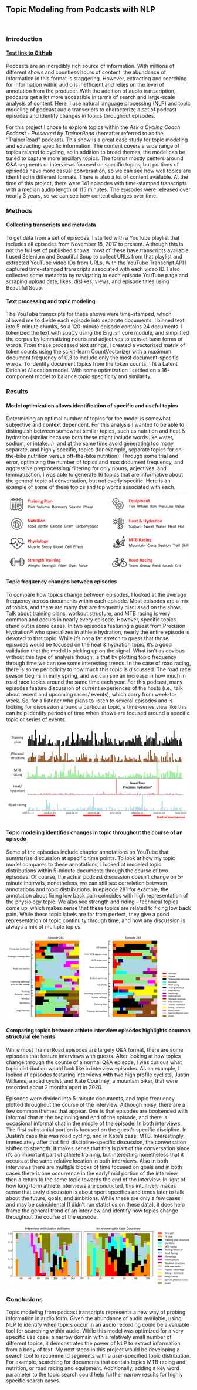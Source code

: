 ## Topic Modeling from Podcasts with NLP
<br>

### Introduction  
#### <a href="https://github.com/jpizzollo/" target="_blank">Test link to GitHub</a>

Podcasts are an incredibly rich source of information. With millions of different shows and countless hours of content, the abundance of information in this format is staggering. However, extracting and searching for information within audio is inefficient and relies on the level of annotation from the producer. With the addition of audio transcription, podcasts get a lot more accessible in terms of search and large-scale analysis of content. Here, I use natural language processing (NLP) and topic modeling of podcast audio transcripts to characterize a set of podcast episodes and identify changes in topics throughout episodes.

For this project I chose to explore topics within the *Ask a Cycling Coach Podcast - Presented by TrainerRoa‪d‬* (hereafter referred to as the “TrainerRoad” podcast). This show is a great case study for topic modeling and extracting specific information. The content covers a wide range of topics related to cycling, so in addition to broad themes, the model can be tuned to capture more ancillary topics. The format mostly centers around Q&A segments or interviews focused on specific topics, but portions of episodes have more casual conversation, so we can see how well topics are identified in different formats. There is also a lot of content available. At the time of this project, there were 141 episodes with time-stamped transcripts with a median audio length of 115 minutes. The episodes were released over nearly 3 years, so we can see how content changes over time.‬‬ 

### Methods  

#### Collecting transcripts and metadata  

To get data from a set of episodes, I started with a YouTube playlist that includes all episodes from November 15, 2017 to present. Although this is not the full set of published shows, most of these have transcripts available. I used Selenium and Beautiful Soup to collect URLs from that playlist and extracted YouTube video IDs from URLs. With the YouTube Transcript API I captured time-stamped transcripts associated with each video ID. I also collected some metadata by navigating to each episode YouTube page and scraping upload date, likes, dislikes, views, and episode titles using Beautiful Soup.

#### Text processing and topic modeling

The YouTube transcripts for these shows were time-stamped, which allowed me to divide each episode into separate documents. I binned text into 5-minute chunks, so a 120-minute episode contains 24 documents. I tokenized the text with spaCy using the English core module, and simplified the corpus by lemmatizing nouns and adjectives to extract base forms of words. From these processed text strings, I created a vectorized matrix of token counts using the scikit-learn CountVectorizer with a maximum document frequency of 0.3 to include only the most document-specific words. To identify document topics from the token counts, I fit a Latent Dirichlet Allocation model. With some optimization I settled on a 16-component model to balance topic specificity and similarity.

### Results

#### Model optimization allows identification of specific and useful topics

Determining an optimal number of topics for the model is somewhat subjective and context dependent. For this analysis I wanted to be able to distinguish between somewhat similar topics, such as nutrition and heat & hydration (similar because both these might include words like water, sodium, or intake…), and at the same time avoid generating too many separate, and highly specific, topics (for example, separate topics for on-the-bike nutrition versus off-the-bike nutrition). Through some trial and error, optimizing the number of topics and max document frequency, and aggressive preprocessing/ filtering for only nouns, adjectives, and lemmatization, I was able to generate 16 topics that are informative about the general topic of conversation, but not overly specific. Here is an example of some of these topics and top words associated with each.

[<img src="images/NLP_podcast/Topics.png?raw=true" target="_blank"/>](images/NLP_podcast/Topics.png)

#### Topic frequency changes between episodes

To compare how topics change between episodes, I looked at the average frequency across documents within each episode. Most episodes are a mix of topics, and there are many that are frequently discussed on the show. Talk about training plans, workout structure, and MTB racing is very common and occurs in nearly every episode. However, specific topics stand out in some cases. In two episodes featuring a guest from Precision Hydration® who specializes in athlete hydration, nearly the entire episode is devoted to that topic. While it’s not a far stretch to guess that those episodes would be focused on the heat & hydration topic, it’s a good validation that the model is picking up on the signal. What isn’t as obvious without this type of analysis though, is that by plotting topic frequency through time we can see some interesting trends. In the case of road racing, there is some periodicity to how much this topic is discussed. The road race season begins in early spring, and we can see an increase in how much in road race topics around the same time each year. For this podcast, many episodes feature discussion of current experiences of the hosts (i.e., talk about recent and upcoming races/ events), which carry from week-to-week. So, for a listener who plans to listen to several episodes and is looking for discussion around a particular topic, a time-series view like this can help identify periods of time when shows are focused around a specific topic or series of events.

<img src="images/NLP_podcast/Periodic.png?raw=true"/>

#### Topic modeling identifies changes in topic throughout the course of an episode

Some of the episodes include chapter annotations on YouTube that summarize discussion at specific time points. To look at how my topic model compares to these annotations, I looked at modeled topic distributions within 5-minute documents through the course of two episodes. Of course, the actual podcast discussion doesn’t change on 5-minute intervals, nonetheless, we can still see correlation between annotations and topic distributions. In episode 281 for example, the annotation about fixing low back pain coincides with high representation of the physiology topic. We also see strength and riding – technical topics come up, which makes sense that these topics are related to fixing low back pain. While these topic labels are far from perfect, they give a good representation of topic continuity through time, and how any discussion is always a mix of multiple topics.

<img src="images/NLP_podcast/Episodes.png?raw=true"/>

#### Comparing topics between athlete interview episodes highlights common structural elements

While most TrainerRoad episodes are largely Q&A format, there are some episodes that feature interviews with guests. After looking at how topics change through the course of a normal Q&A episode, I was curious what topic distribution would look like in interview episodes. As an example, I looked at episodes featuring interviews with two high profile cyclists, Justin Williams, a road cyclist, and Kate Courtney, a mountain biker, that were recorded about 2 months apart in 2020.

Episodes were divided into 5-minute documents, and topic frequency plotted throughout the course of the interview. Although noisy, there are a few common themes that appear. One is that episodes are bookended with informal chat at the beginning and end of the episode, and there is occasional informal chat in the middle of the episode. In both interviews. The first substantial portion is focused on the guest’s specific discipline. In Justin’s case this was road cycling, and in Kate’s case, MTB. Interestingly, immediately after that first discipline-specific discussion, the conversation shifted to strength. It makes sense that this is part of the conversation since it’s an important part of athlete training, but interesting nonetheless that it occurs at the same relative location in both interviews. Also in both interviews there are multiple blocks of time focused on goals and in both cases there is one occurrence in the early/ mid portion of the interview, then a return to the same topic towards the end of the interview. In light of how long-form athlete interviews are conducted, this intuitively makes sense that early discussion is about sport specifics and tends later to talk about the future, goals, and ambitions. While these are only a few cases and may be coincidental (I didn’t run statistics on these data), it does help frame the general trend of an interview and identify how topics change throughout the course of the episode.

<img src="images/NLP_podcast/Interviews.png?raw=true"/>

### Conclusions

Topic modeling from podcast transcripts represents a new way of probing information in audio form. Given the abundance of audio available, using NLP to identify when topics occur in an audio recording could be a valuable tool for searching within audio. While this model was optimized for a very specific use case, a narrow domain with a relatively small number of different topics, it demonstrates the power of NLP to extract information from a body of text. My next steps in this project would be developing a search tool to recommend segments with a user-specified topic distribution. For example, searching for documents that contain topics MTB racing and nutrition, or road racing and equipment. Additionally, adding a key word parameter to the topic search could help further narrow results for highly specific search cases. 

